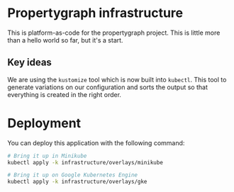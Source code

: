 # Propertygraph infrastructure

This is platform-as-code for the propertygraph project. This is little
more than a hello world so far, but it's a start.

## Key ideas

We are using the `kustomize` tool which is now built into `kubectl`. This tool
to generate variations on our configuration and sorts the output so that
everything is created in the right order.

# Deployment

You can deploy this application with the following command:

```sh
# Bring it up in Minikube
kubectl apply -k infrastructure/overlays/minikube

# Bring it up on Google Kubernetes Engine
kubectl apply -k infrastructure/overlays/gke
```
